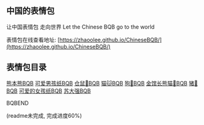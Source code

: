 ## 中国的表情包

让中国表情包 走向世界 Let the Chinese BQB go to the world

表情包在线查看地址: [https://zhaoolee.github.io/ChineseBQB/](https://zhaoolee.github.io/ChineseBQB/)



## 表情包目录

[熊本熊BQB](https://zhaoolee.github.io/ChineseBQB/熊本熊BQB/)
[可爱男孩纸BQB](https://zhaoolee.github.io/ChineseBQB/可爱男孩纸BQB/)
[仓鼠🐹BQB](https://zhaoolee.github.io/ChineseBQB/仓鼠🐹BQB/)
[猫🐱BQB](https://zhaoolee.github.io/ChineseBQB/猫🐱BQB/)
[狗🐶BQB](https://zhaoolee.github.io/ChineseBQB/狗🐶BQB/)
[金馆长熊猫🐼BQB](https://zhaoolee.github.io/ChineseBQB/金馆长熊猫🐼BQB/)
[猪🐖BQB](https://zhaoolee.github.io/ChineseBQB/猪🐖BQB/)
[可爱的女孩纸BQB](https://zhaoolee.github.io/ChineseBQB/可爱的女孩纸BQB/)
[苏大强BQB](https://zhaoolee.github.io/ChineseBQB/苏大强BQB/)

BQBEND

(readme未完成, 完成进度60%)
